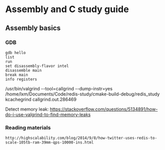# Assembly and C study guide

## Assembly basics
### GDB
```gdb
gdb hello
list
run
set disassembly-flavor intel
disassemble main
break main
info registers
```

/usr/bin/valgrind --tool=callgrind --dump-instr=yes /home/lxm/Documents/Code/redis-study/cmake-build-debug/redis_study
kcachegrind callgrind.out.286469

Detect memory leak: https://stackoverflow.com/questions/5134891/how-do-i-use-valgrind-to-find-memory-leaks

### Reading materials
`http://highscalability.com/blog/2014/9/8/how-twitter-uses-redis-to-scale-105tb-ram-39mm-qps-10000-ins.html`
